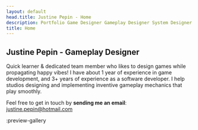 ```yaml
---
layout: default
head.title: Justine Pepin - Home
description: Portfolio Game Designer Gameplay Designer System Designer.
title: Home
---
```


## Justine Pepin - Gameplay Designer

Quick learner & dedicated team member who likes to design games while propagating happy vibes! I have about 1 year of experience in game development, and 3+ years of experience as a software developer. I help studios designing and implementing inventive gameplay mechanics that play smoothly.

Feel free to get in touch by **sending me an email**: justine.pepin@hotmail.com

:preview-gallery
